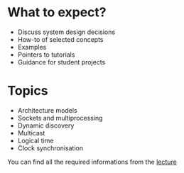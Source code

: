 # What to expect?

* Discuss system design decisions
* How-to of selected concepts
* Examples
* Pointers to tutorials
* Guidance for student projects

# Topics

* Architecture models
* Sockets and multiprocessing
* Dynamic discovery
* Multicast
* Logical time
* Clock synchronisation

You can find all the required informations from the [lecture](https://github.com/Soley02/Distributed_Systems_SS20/blob/Documents/01%20Overview%20and%20student%20projects.pdf)
